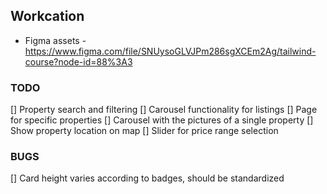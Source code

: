 ## Workcation

-   Figma assets - https://www.figma.com/file/SNUysoGLVJPm286sgXCEm2Ag/tailwind-course?node-id=88%3A3

### TODO

[] Property search and filtering
[] Carousel functionality for listings
[] Page for specific properties
[] Carousel with the pictures of a single property
[] Show property location on map
[] Slider for price range selection

### BUGS

[] Card height varies according to badges, should be standardized
